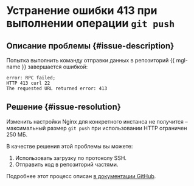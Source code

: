 # Устранение ошибки 413 при выполнении операции `git push`


## Описание проблемы {#issue-description}

Попытка выполнить команду отправки данных в репозиторий {{ mgl-name }} завершается ошибкой:

```
error: RPC failed; 
HTTP 413 curl 22 
The requested URL returned error: 413
```

## Решение {#issue-resolution}

Изменить настройки Nginx для конкретного инстанса не получится – максимальный размер `git push` при использовании HTTP ограничен 250 МБ.

В качестве решения этой проблемы вы можете:

1. Использовать загрузку по протоколу SSH.
1. Отправить код в репозиторий частями.

Подробнее этот процесс описан [в документации GitHub](https://docs.github.com/en/get-started/using-git/troubleshooting-the-2-gb-push-limit).